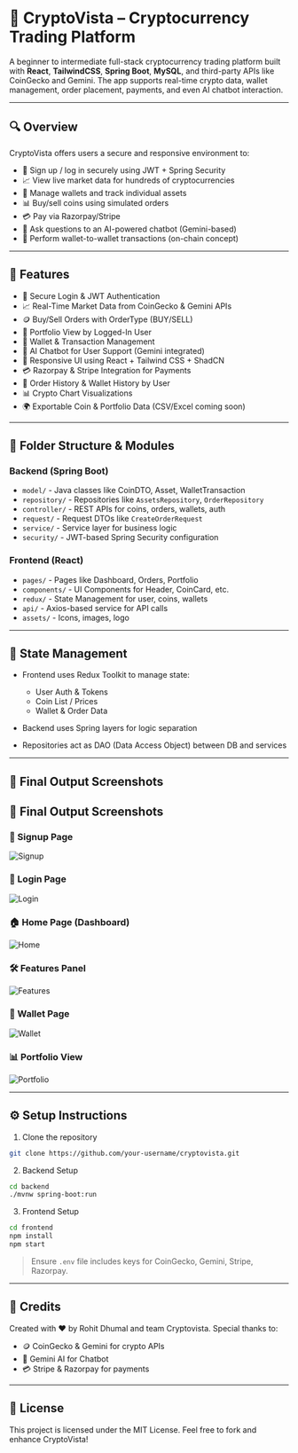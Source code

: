 # 🚀 CryptoVista – Cryptocurrency Trading Platform

A beginner to intermediate full-stack cryptocurrency trading platform built with **React**, **TailwindCSS**, **Spring Boot**, **MySQL**, and third-party APIs like CoinGecko and Gemini. The app supports real-time crypto data, wallet management, order placement, payments, and even AI chatbot interaction.

---

## 🔍 Overview

CryptoVista offers users a secure and responsive environment to:

* 🔐 Sign up / log in securely using JWT + Spring Security
* 📈 View live market data for hundreds of cryptocurrencies
* 👛 Manage wallets and track individual assets
* 📊 Buy/sell coins using simulated orders
* 💳 Pay via Razorpay/Stripe
* 🤖 Ask questions to an AI-powered chatbot (Gemini-based)
* 🔄 Perform wallet-to-wallet transactions (on-chain concept)

---

## 🚀 Features

* 🔐 Secure Login & JWT Authentication
* 📈 Real-Time Market Data from CoinGecko & Gemini APIs
* 🪙 Buy/Sell Orders with OrderType (BUY/SELL)
* 💼 Portfolio View by Logged-In User
* 👛 Wallet & Transaction Management
* 🤖 AI Chatbot for User Support (Gemini integrated)
* 📲 Responsive UI using React + Tailwind CSS + ShadCN
* 💳 Razorpay & Stripe Integration for Payments
* 🧾 Order History & Wallet History by User
* 📊 Crypto Chart Visualizations
* 🌍 Exportable Coin & Portfolio Data (CSV/Excel coming soon)

---

## 🧩 Folder Structure & Modules

### Backend (Spring Boot)

* `model/` - Java classes like CoinDTO, Asset, WalletTransaction
* `repository/` - Repositories like `AssetsRepository`, `OrderRepository`
* `controller/` - REST APIs for coins, orders, wallets, auth
* `request/` - Request DTOs like `CreateOrderRequest`
* `service/` - Service layer for business logic
* `security/` - JWT-based Spring Security configuration

### Frontend (React)

* `pages/` - Pages like Dashboard, Orders, Portfolio
* `components/` - UI Components for Header, CoinCard, etc.
* `redux/` - State Management for user, coins, wallets
* `api/` - Axios-based service for API calls
* `assets/` - Icons, images, logo

---

## 🔄 State Management

* Frontend uses Redux Toolkit to manage state:

  * User Auth & Tokens
  * Coin List / Prices
  * Wallet & Order Data
* Backend uses Spring layers for logic separation
* Repositories act as DAO (Data Access Object) between DB and services

---

## 📸 Final Output Screenshots

## 📸 Final Output Screenshots

### 🧾 Signup Page

![Signup](./screenshots/signup.png)

### 🔐 Login Page

![Login](./screenshots/login.png)

### 🏠 Home Page (Dashboard)

![Home](./screenshots/home.png)

### 🛠️ Features Panel

![Features](./screenshots/features.png)

### 👛 Wallet Page

![Wallet](./screenshots/wallet.png)

### 📊 Portfolio View

![Portfolio](./screenshots/portfolio.png)

---

## ⚙️ Setup Instructions

1. Clone the repository

```bash
git clone https://github.com/your-username/cryptovista.git
```

2. Backend Setup

```bash
cd backend
./mvnw spring-boot:run
```

3. Frontend Setup

```bash
cd frontend
npm install
npm start
```

> Ensure `.env` file includes keys for CoinGecko, Gemini, Stripe, Razorpay.

---

## 🙌 Credits

Created with ❤️ by Rohit Dhumal and team Cryptovista.
Special thanks to:

* 🪙 CoinGecko & Gemini for crypto APIs
* 🤖 Gemini AI for Chatbot
* 💳 Stripe & Razorpay for payments

---

## 📄 License

This project is licensed under the MIT License.
Feel free to fork and enhance CryptoVista!
